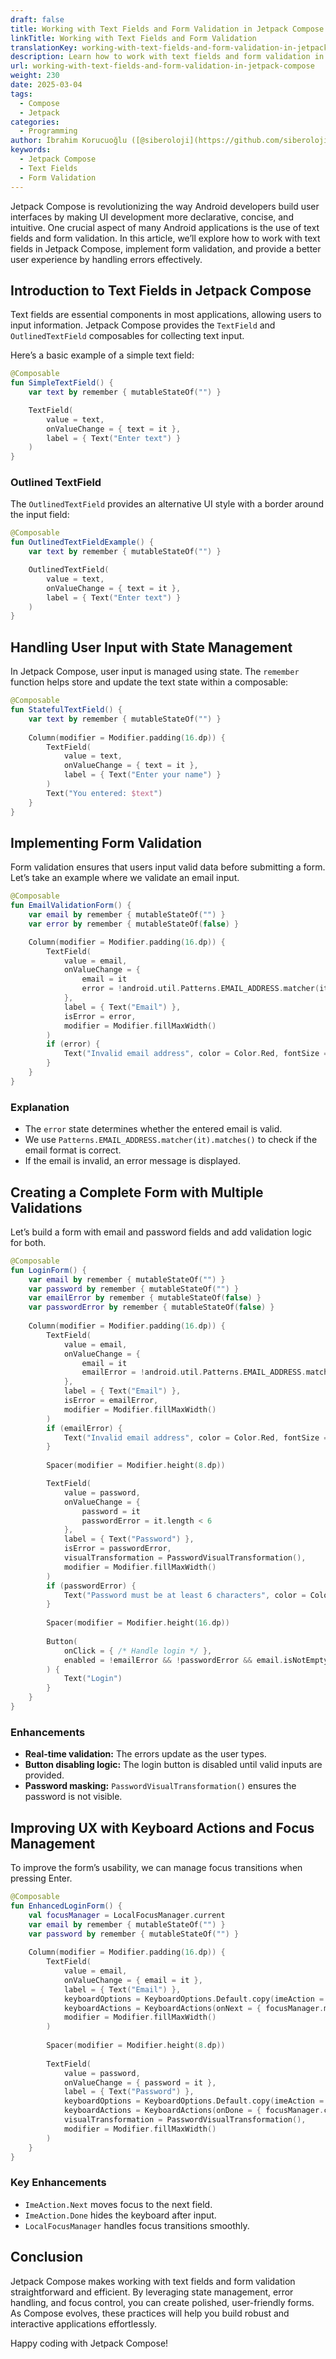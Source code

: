 ```yaml
---
draft: false
title: Working with Text Fields and Form Validation in Jetpack Compose
linkTitle: Working with Text Fields and Form Validation
translationKey: working-with-text-fields-and-form-validation-in-jetpack-compose
description: Learn how to work with text fields and form validation in Jetpack Compose.
url: working-with-text-fields-and-form-validation-in-jetpack-compose
weight: 230
date: 2025-03-04
tags:
  - Compose
  - Jetpack
categories:
  - Programming
author: İbrahim Korucuoğlu ([@siberoloji](https://github.com/siberoloji))
keywords:
  - Jetpack Compose
  - Text Fields
  - Form Validation
---
```

Jetpack Compose is revolutionizing the way Android developers build user interfaces by making UI development more declarative, concise, and intuitive. One crucial aspect of many Android applications is the use of text fields and form validation. In this article, we’ll explore how to work with text fields in Jetpack Compose, implement form validation, and provide a better user experience by handling errors effectively.

## Introduction to Text Fields in Jetpack Compose

Text fields are essential components in most applications, allowing users to input information. Jetpack Compose provides the `TextField` and `OutlinedTextField` composables for collecting text input.

Here’s a basic example of a simple text field:

```kotlin
@Composable
fun SimpleTextField() {
    var text by remember { mutableStateOf("") }

    TextField(
        value = text,
        onValueChange = { text = it },
        label = { Text("Enter text") }
    )
}
```

### Outlined TextField

The `OutlinedTextField` provides an alternative UI style with a border around the input field:

```kotlin
@Composable
fun OutlinedTextFieldExample() {
    var text by remember { mutableStateOf("") }

    OutlinedTextField(
        value = text,
        onValueChange = { text = it },
        label = { Text("Enter text") }
    )
}
```

## Handling User Input with State Management

In Jetpack Compose, user input is managed using state. The `remember` function helps store and update the text state within a composable:

```kotlin
@Composable
fun StatefulTextField() {
    var text by remember { mutableStateOf("") }
    
    Column(modifier = Modifier.padding(16.dp)) {
        TextField(
            value = text,
            onValueChange = { text = it },
            label = { Text("Enter your name") }
        )
        Text("You entered: $text")
    }
}
```

## Implementing Form Validation

Form validation ensures that users input valid data before submitting a form. Let’s take an example where we validate an email input.

```kotlin
@Composable
fun EmailValidationForm() {
    var email by remember { mutableStateOf("") }
    var error by remember { mutableStateOf(false) }

    Column(modifier = Modifier.padding(16.dp)) {
        TextField(
            value = email,
            onValueChange = {
                email = it
                error = !android.util.Patterns.EMAIL_ADDRESS.matcher(it).matches()
            },
            label = { Text("Email") },
            isError = error,
            modifier = Modifier.fillMaxWidth()
        )
        if (error) {
            Text("Invalid email address", color = Color.Red, fontSize = 12.sp)
        }
    }
}
```

### Explanation

- The `error` state determines whether the entered email is valid.
- We use `Patterns.EMAIL_ADDRESS.matcher(it).matches()` to check if the email format is correct.
- If the email is invalid, an error message is displayed.

## Creating a Complete Form with Multiple Validations

Let’s build a form with email and password fields and add validation logic for both.

```kotlin
@Composable
fun LoginForm() {
    var email by remember { mutableStateOf("") }
    var password by remember { mutableStateOf("") }
    var emailError by remember { mutableStateOf(false) }
    var passwordError by remember { mutableStateOf(false) }
    
    Column(modifier = Modifier.padding(16.dp)) {
        TextField(
            value = email,
            onValueChange = {
                email = it
                emailError = !android.util.Patterns.EMAIL_ADDRESS.matcher(it).matches()
            },
            label = { Text("Email") },
            isError = emailError,
            modifier = Modifier.fillMaxWidth()
        )
        if (emailError) {
            Text("Invalid email address", color = Color.Red, fontSize = 12.sp)
        }
        
        Spacer(modifier = Modifier.height(8.dp))

        TextField(
            value = password,
            onValueChange = {
                password = it
                passwordError = it.length < 6
            },
            label = { Text("Password") },
            isError = passwordError,
            visualTransformation = PasswordVisualTransformation(),
            modifier = Modifier.fillMaxWidth()
        )
        if (passwordError) {
            Text("Password must be at least 6 characters", color = Color.Red, fontSize = 12.sp)
        }
        
        Spacer(modifier = Modifier.height(16.dp))
        
        Button(
            onClick = { /* Handle login */ },
            enabled = !emailError && !passwordError && email.isNotEmpty() && password.isNotEmpty()
        ) {
            Text("Login")
        }
    }
}
```

### Enhancements

- **Real-time validation:** The errors update as the user types.
- **Button disabling logic:** The login button is disabled until valid inputs are provided.
- **Password masking:** `PasswordVisualTransformation()` ensures the password is not visible.

## Improving UX with Keyboard Actions and Focus Management

To improve the form’s usability, we can manage focus transitions when pressing Enter.

```kotlin
@Composable
fun EnhancedLoginForm() {
    val focusManager = LocalFocusManager.current
    var email by remember { mutableStateOf("") }
    var password by remember { mutableStateOf("") }
    
    Column(modifier = Modifier.padding(16.dp)) {
        TextField(
            value = email,
            onValueChange = { email = it },
            label = { Text("Email") },
            keyboardOptions = KeyboardOptions.Default.copy(imeAction = ImeAction.Next),
            keyboardActions = KeyboardActions(onNext = { focusManager.moveFocus(FocusDirection.Down) }),
            modifier = Modifier.fillMaxWidth()
        )
        
        Spacer(modifier = Modifier.height(8.dp))
        
        TextField(
            value = password,
            onValueChange = { password = it },
            label = { Text("Password") },
            keyboardOptions = KeyboardOptions.Default.copy(imeAction = ImeAction.Done),
            keyboardActions = KeyboardActions(onDone = { focusManager.clearFocus() }),
            visualTransformation = PasswordVisualTransformation(),
            modifier = Modifier.fillMaxWidth()
        )
    }
}
```

### Key Enhancements

- `ImeAction.Next` moves focus to the next field.
- `ImeAction.Done` hides the keyboard after input.
- `LocalFocusManager` handles focus transitions smoothly.

## Conclusion

Jetpack Compose makes working with text fields and form validation straightforward and efficient. By leveraging state management, error handling, and focus control, you can create polished, user-friendly forms. As Compose evolves, these practices will help you build robust and interactive applications effortlessly.

Happy coding with Jetpack Compose!
